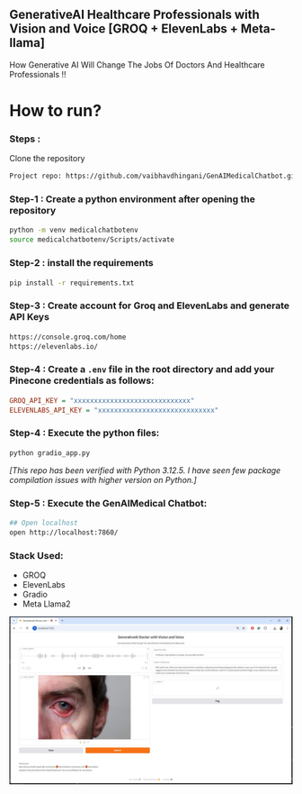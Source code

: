 ## GenerativeAI Healthcare Professionals with Vision and Voice [GROQ + ElevenLabs + Meta-llama]
How Generative AI Will Change The Jobs Of Doctors And Healthcare Professionals !!


# How to run?
### Steps :

Clone the repository

```bash
Project repo: https://github.com/vaibhavdhingani/GenAIMedicalChatbot.git
```

### Step-1 : Create a python environment after opening the repository
```bash
python -m venv medicalchatbotenv
source medicalchatbotenv/Scripts/activate
```

### Step-2 : install the requirements
```bash
pip install -r requirements.txt
```

### Step-3 : Create account for Groq and ElevenLabs and generate API Keys
```bash
https://console.groq.com/home
https://elevenlabs.io/
```

### Step-4 : Create a `.env` file in the root directory and add your Pinecone credentials as follows:
```ini
GROQ_API_KEY = "xxxxxxxxxxxxxxxxxxxxxxxxxxxxx"
ELEVENLABS_API_KEY = "xxxxxxxxxxxxxxxxxxxxxxxxxxxxx"
```

### Step-4 : Execute the python files:
```bash
python gradio_app.py
```
_[This repo has been verified with Python 3.12.5. I have seen few package compilation issues with higher version on Python.]_

### Step-5 : Execute the GenAIMedical Chatbot:
```bash
## Open localhost
open http://localhost:7860/
```

### Stack Used:
- GROQ
- ElevenLabs
- Gradio
- Meta Llama2


![alt text](GenerativeAIDoctorDemo.jpg)